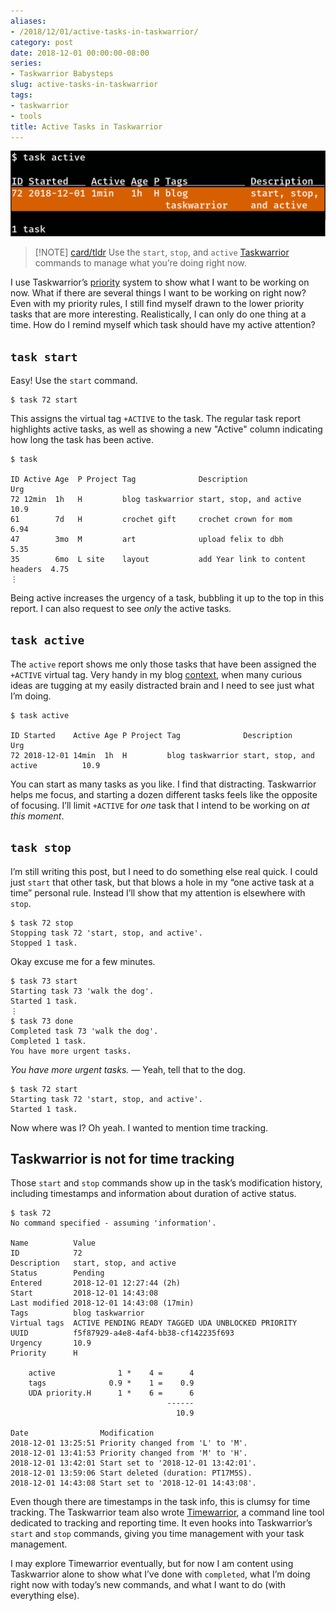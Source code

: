 ```yaml
---
aliases:
- /2018/12/01/active-tasks-in-taskwarrior/
category: post
date: 2018-12-01 00:00:00-08:00
series:
- Taskwarrior Babysteps
slug: active-tasks-in-taskwarrior
tags:
- taskwarrior
- tools
title: Active Tasks in Taskwarrior
---
```


![attachments/img/2018/cover-2018-12-01.png](../../../attachments/img/2018/cover-2018-12-01.png)

 > 
 > \[!NOTE\] [card/tldr](../../../card/tldr.md)
 > Use the `start`, `stop`, and `active` [Taskwarrior](../../../card/Taskwarrior.md) commands to manage what you’re doing right now.

I use Taskwarrior’s [priority](../../2017/12/taskwarrior-priorities.md) system to show what I want to be working on now. What if there are several things I want to be working on right now? Even with my priority rules, I still find myself drawn to the lower priority tasks that are more interesting. Realistically, I can only do one thing at a time. How do I remind myself which task should have my active attention?

## `task start`

Easy! Use the `start` command.

````
$ task 72 start
````

This assigns the virtual tag `+ACTIVE` to the task. The regular task report highlights active tasks, as well as showing a new "Active" column indicating how long the task has been active.

````
$ task

ID Active Age  P Project Tag              Description                       Urg
72 12min  1h   H         blog taskwarrior start, stop, and active           10.9
61        7d   H         crochet gift     crochet crown for mom             6.94
47        3mo  M         art              upload felix to dbh               5.35
35        6mo  L site    layout           add Year link to content headers  4.75
⋮
````

Being active increases the urgency of a task, bubbling it up to the top in this report. I can also request to see *only* the active tasks.

## `task active`

The `active` report shows me only those tasks that have been assigned the `+ACTIVE` virtual tag. Very handy in my blog [context](../02/taskwarrior-contexts.md), when many curious ideas are tugging at my easily distracted brain and I need to see just what I’m doing.

````
$ task active

ID Started    Active Age P Project Tag              Description                      Urg
72 2018-12-01 14min  1h  H         blog taskwarrior start, stop, and active          10.9
````

You can start as many tasks as you like. I find that distracting. Taskwarrior helps me focus, and starting a dozen different tasks feels like the opposite of focusing. I’ll limit `+ACTIVE` for *one* task that I intend to be working on *at this moment*.

## `task stop`

I’m still writing this post, but I need to do something else real quick. I could just `start` that other task, but that blows a hole in my “one active task at a time” personal rule. Instead I’ll show that my attention is elsewhere with `stop`.

````
$ task 72 stop
Stopping task 72 'start, stop, and active'.
Stopped 1 task.
````

Okay excuse me for a few minutes.

````
$ task 73 start
Starting task 73 'walk the dog'.
Started 1 task.
⋮
$ task 73 done
Completed task 73 'walk the dog'.
Completed 1 task.
You have more urgent tasks.
````

*You have more urgent tasks.* — Yeah, tell that to the dog.

````
$ task 72 start
Starting task 72 'start, stop, and active'.
Started 1 task.
````

Now where was I? Oh yeah. I wanted to mention time tracking.

## Taskwarrior is not for time tracking

Those `start` and `stop` commands show up in the task’s modification history, including timestamps and information about duration of active status.

````
$ task 72
No command specified - assuming 'information'.

Name          Value
ID            72
Description   start, stop, and active
Status        Pending
Entered       2018-12-01 12:27:44 (2h)
Start         2018-12-01 14:43:08
Last modified 2018-12-01 14:43:08 (17min)
Tags          blog taskwarrior
Virtual tags  ACTIVE PENDING READY TAGGED UDA UNBLOCKED PRIORITY
UUID          f5f87929-a4e8-4af4-bb38-cf142235f693
Urgency       10.9
Priority      H

    active              1 *    4 =      4
    tags              0.9 *    1 =    0.9
    UDA priority.H      1 *    6 =      6
                                   ------
                                     10.9

Date                Modification
2018-12-01 13:25:51 Priority changed from 'L' to 'M'.
2018-12-01 13:41:53 Priority changed from 'M' to 'H'.
2018-12-01 13:42:01 Start set to '2018-12-01 13:42:01'.
2018-12-01 13:59:06 Start deleted (duration: PT17M5S).
2018-12-01 14:43:08 Start set to '2018-12-01 14:43:08'.
````

Even though there are timestamps in the task info, this is clumsy for time tracking. The Taskwarrior team also wrote [Timewarrior](https://taskwarrior.org/docs/timewarrior), a command line tool dedicated to tracking and reporting time. It even hooks into Taskwarrior’s `start` and `stop` commands, giving you time management with your task management.

I may explore Timewarrior eventually, but for now I am content using Taskwarrior alone to show what I’ve done with `completed`, what I’m doing right now with today’s new commands, and what I want to do (with everything else).
